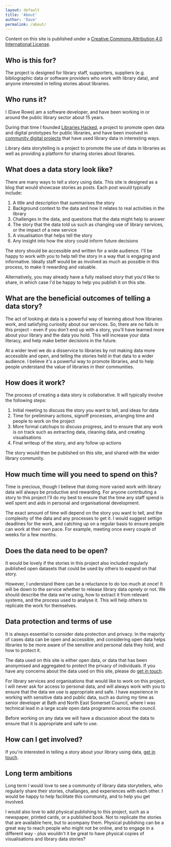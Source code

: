 ```yaml
---
layout: default
title: 'About'
author: 'Dave'
permalink: /about/
---
```


Content on this site is published under a [Creative Commons Attribution 4.0 International License](https://creativecommons.org/licenses/by/4.0/).

## Who is this for?

The project is designed for library staff, supporters, suppliers (e.g. bibliographic data or software providers who work with library data), and anyone interested in telling stories about libraries.

## Who runs it?

I (Dave Rowe) am a software developer, and have been working in or around the public library sector about 15 years.

During that time I founded [Libraries Hacked](https://librarieshacked.org/), a project to promote open data and digital prototypes for public libraries, and have been involved in [community digital projects](https://www.librarieshacked.org/projects/) that have used library data in interesting ways.

Library data storytelling is a project to promote the use of data in libraries as well as providing a platform for sharing stories about libraries.

## What does a data story look like?

There are many ways to tell a story using data. This site is designed as a blog that would showcase stories as posts. Each post would typically include:

1. A title and description that summarises the story
2. Background context to the data and how it relates to real activities in the library
3. Challenges in the data, and questions that the data might help to answer
4. The story that the data told us such as changing use of library services, or the impact of a new service
5. A visualisation that helps tell the story
6. Any insight into how the story could inform future decisions

The story should be accessible and written for a wide audience. I'll be happy to work with you to help tell the story in a way that is engaging and informative. Ideally staff would be as involved as much as possible in this process, to make it rewarding and valuable.

Alternatively, you may already have a fully realised story that you'd like to share, in which case I'd be happy to help you publish it on this site.

## What are the beneficial outcomes of telling a data story?

The act of looking at data is a powerful way of learning about how libraries work, and satisfying curiosity about our services. So, there are no fails in this project - even if you don't end up with a story, you'll have learned more about your library and the data you hold. This will increase your data literacy, and help make better decisions in the future.

At a wider level we do a disservice to libraries by not making data more accessible and open, and telling the stories held in that data to a wider audience. I believe it's a powerful way to promote libraries, and to help people understand the value of libraries in their communities.

## How does it work?

The process of creating a data story is collaborative. It will typically involve the following steps:

1. Initial meeting to discuss the story you want to tell, and ideas for data
2. Time for preliminary actions, signoff processes, arranging time and people to work on the project
3. More formal catchups to discuss progress, and to ensure that any work is on track such as extracting data, cleaning data, and creating visualisations
4. Final writeup of the story, and any follow up actions

The story would then be published on this site, and shared with the wider library community.

## How much time will you need to spend on this?

Time is precious, though I believe that doing more varied work with library data will always be productive and rewarding. For anyone contributing a story to this project I'll do my best to ensure that the time any staff spend is well spent and aids in personal and organisational development.

The exact amount of time will depend on the story you want to tell, and the complexity of the data and any processes to get it. I would suggest settign deadlines for the work, and catching up on a regular basis to ensure people can work at their own pace. For example, meeting once every couple of weeks for a few months.

## Does the data need to be open?

It would be lovely if the stories in this project also included regularly published open datasets that could be used by others to expand on that story.

However, I understand there can be a reluctance to do too much at once! It will be down to the service whether to release library data opnely or not. We should describe the data we're using, how to extract it from relevant systems, and the process used to analyse it. This will help others to replicate the work for themselves.

## Data protection and terms of use

It is always essential to consider data protection and privacy. In the majority of cases data can be open and accessible, and considering open data helps libraries to be more aware of the sensitive and personal data they hold, and how to protect it.

The data used on this site is either open data, or data that has been anonymised and aggregated to protect the privacy of individuals. If you have any concerns about the data used on this site, please do [get in touch](mailto:info@librarieshacked.org).

For library services and organisations that would like to work on this project, I will never ask for access to personal data, and will always work with you to ensure that the data we use is appropriate and safe. I have experience in working with sensitive data and public data, such as during my time as senior developer at Bath and North East Somerset Council, where I was technical lead in a large scale open data programme across the council.

Before working on any data we will have a discussion about the data to ensure that it is appropriate and safe to use.

## How can I get involved?

If you're interested in telling a story about your library using data, [get in touch](mailto:info@librarieshacked.org).

## Long term ambitions

Long term I would love to see a community of library data storytellers, who regularly share their stories, challanges, and experiences with each other. I would be happy to help facilitate this community, and to help you get involved.

I would also love to add physical publishing to this project, such as a newspaper, printed cards, or a published book. Not to replicate the stories that are available here, but to acompany them. Physical publishing can be a great way to reach people who might not be online, and to engage in a different way - plus wouldn't it be great to have physical copies of visualisations and library data stories?
